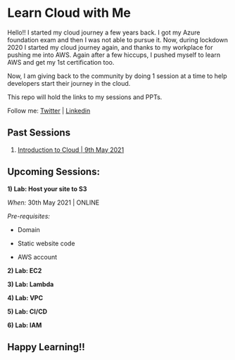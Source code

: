 # Learn Cloud with Me
Hello!! I started my cloud journey a few years back. I got my Azure foundation exam and then I was not able to pursue it. Now, during lockdown 2020 I started my cloud journey again, and thanks to my workplace for pushing me into AWS. Again after a few hiccups, I pushed myself to learn AWS and get my 1st certification too.

Now, I am giving back to the community by doing 1 session at a time to help developers start their journey in the cloud.

This repo will hold the links to my sessions and PPTs.

Follow me: [Twitter](https://twitter.com/hellonehha) | [Linkedin](https://www.linkedin.com/in/nehha/)

## Past Sessions

1) [Introduction to Cloud | 9th May 2021](https://github.com/Neha/learn-cloud/blob/main/CloudComputing-NehaSharma.pdf)


## Upcoming Sessions:

**1) Lab: Host your site to S3**

*When:* 30th May 2021 | ONLINE

*Pre-requisites:*

- Domain 

- Static website code

- AWS account


**2) Lab: EC2**

**3) Lab: Lambda**

**4) Lab: VPC**

**5) Lab: CI/CD**

**6) Lab: IAM**

## Happy Learning!!

